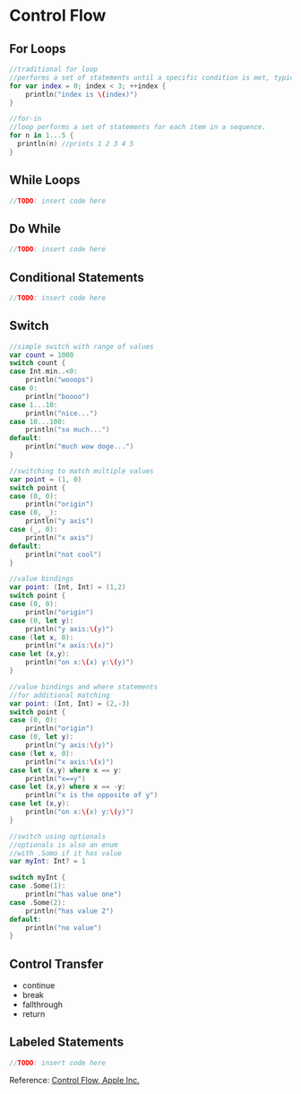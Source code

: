 # Control Flow

## For Loops
```swift
//traditional for loop
//performs a set of statements until a specific condition is met, typically by incrementing a counter each time the loop ends
for var index = 0; index < 3; ++index {
    println("index is \(index)")
}

//for-in
//loop performs a set of statements for each item in a sequence.
for n in 1...5 {
  println(n) //prints 1 2 3 4 5
}
```

## While Loops
```swift
//TODO: insert code here
```

## Do While
```swift
//TODO: insert code here
```

## Conditional Statements
```swift
//TODO: insert code here
```
## Switch 
```swift
//simple switch with range of values
var count = 1000
switch count {
case Int.min..<0:
    println("wooops")
case 0:
    println("boooo")
case 1...10:
    println("nice...")
case 10...100:
    println("so much...")
default:
    println("much wow doge...")
}

//switching to match multiple values
var point = (1, 0)
switch point {
case (0, 0):
    println("origin")
case (0, _):
    println("y axis")
case (_, 0):
    println("x axis")
default:
    println("not cool")
}

//value bindings
var point: (Int, Int) = (1,2)
switch point {
case (0, 0):
    println("origin")
case (0, let y):
    println("y axis:\(y)")
case (let x, 0):
    println("x axis:\(x)")
case let (x,y):
    println("on x:\(x) y:\(y)")
}

//value bindings and where statements
//for additional matching
var point: (Int, Int) = (2,-3)
switch point {
case (0, 0):
    println("origin")
case (0, let y):
    println("y axis:\(y)")
case (let x, 0):
    println("x axis:\(x)")
case let (x,y) where x == y:
    println("x==y")
case let (x,y) where x == -y:
    println("x is the opposite of y")
case let (x,y):
    println("on x:\(x) y:\(y)")
}

//switch using optionals
//optionals is also an enum
//with .Somo if it has value
var myInt: Int? = 1

switch myInt {
case .Some(1):
    println("has value one")
case .Some(2):
    println("has value 2")
default:
    println("no value")
}
```

## Control Transfer
* continue
* break
* fallthrough
* return

## Labeled Statements
```swift
//TODO: insert code here
```

Reference: [Control Flow, Apple Inc.](https://developer.apple.com/library/ios/documentation/Swift/Conceptual/Swift_Programming_Language/ControlFlow.html#//apple_ref/doc/uid/TP40014097-CH9-ID120)
